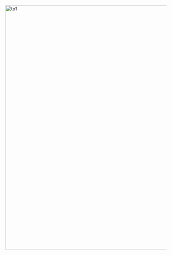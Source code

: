 <img width="1366" height="760" alt="tp1" src="https://github.com/user-attachments/assets/1a51a619-f661-4b07-96c8-bae6a4eb737f" />
